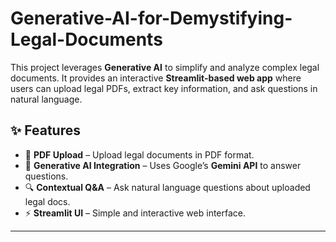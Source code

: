 # Generative-AI-for-Demystifying-Legal-Documents  

This project leverages **Generative AI** to simplify and analyze complex legal documents. It provides an interactive **Streamlit-based web app** where users can upload legal PDFs, extract key information, and ask questions in natural language.  

## ✨ Features  
- 📄 **PDF Upload** – Upload legal documents in PDF format.  
- 🤖 **Generative AI Integration** – Uses Google’s **Gemini API** to answer questions.  
- 🔍 **Contextual Q&A** – Ask natural language questions about uploaded legal docs.  
- ⚡ **Streamlit UI** – Simple and interactive web interface.  

---
